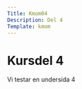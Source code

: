```yaml
---
Title: Kmom04
Description: Del 4
Template: kmom
---
```


Kursdel 4
==================

Vi testar en undersida 4